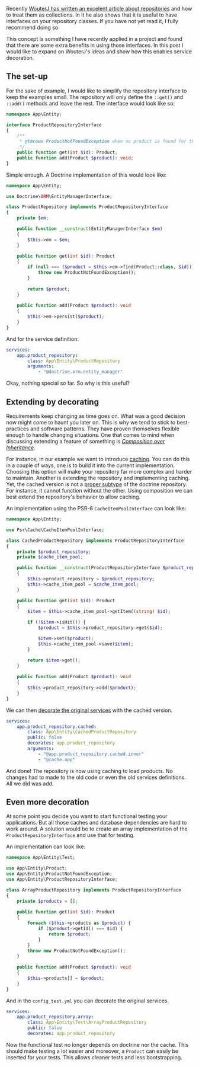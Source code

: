 [//]: # (TITLE: Service Decoration in Practice)
[//]: # (DATE: 2017-01-12T08:00:00+01:00)
[//]: # (TAGS: php, doctrine, entity, decoration, symfony, dependency injection container)

[wouterj-repositories-are-just-collections]: http://wouterj.nl/2016/12/repositories-are-just-collections/
[wiki-liskov-substitution-principle]: https://en.wikipedia.org/wiki/Liskov_substitution_principle
[wiki-composition-over-inheritance]: https://en.wikipedia.org/wiki/Composition_over_inheritance
[fig-psr-6-cache]: http://www.php-fig.org/psr/psr-6/
[symfony-service-decoration]: http://symfony.com/doc/current/service_container/service_decoration.html

Recently [WouterJ has written an excelent article about repositories][wouterj-repositories-are-just-collections] and how to treat them as collections. In it he also shows that it is useful to have interfaces on your repository classes. If you have not yet read it, I fully recommend doing so. 

This concept is something I have recently applied in a project and found that there are some extra benefits in using those interfaces. In this post I would like to expand on WouterJ's ideas and show how this enables service decoration.

## The set-up
For the sake of example, I would like to simplify the repository interface to keep the examples small. The repository will only define the `::get()` and `::add()` methods and leave the rest. The interface would look like so:

```php
namespace App\Entity;

interface ProductRepositoryInterface
{
    /**
     * @throws ProductNotFoundException when no product is found for the id
     */
    public function get(int $id): Product;
    public function add(Product $product): void;
}
```
Simple enough. A Doctrine implementation of this would look like:
```php
namespace App\Entity;

use Doctrine\ORM\EntityManagerInterface;

class ProductRepository implements ProductRepositoryInterface
{
    private $em;

    public function __construct(EntityManagerInterface $em)
    {
        $this->em = $em;
    }

    public function get(int $id): Product
    {
        if (null === ($product = $this->em->find(Product::class, $id))) {
            throw new ProductNotFoundException();
        }
        
        return $product;
    }
    
    public function add(Product $product): void
    {
        $this->em->persist($product);
    }
}
```
And for the service definition:
```yaml
services:
    app.product_repository:
        class: App\Entity\ProductRepository
        arguments:
            - "@doctrine.orm.entity_manager"
```
Okay, nothing special so far. So why is this useful?

## Extending by decorating

Requirements keep changing as time goes on. What was a good decision now might come to haunt you later on. This is why we tend to stick to best-practices and software patterns. They have proven themselves flexible enough to handle changing situations. One that comes to mind when discussing extending a feature of something is [*Composition over Inheritance*][wiki-composition-over-inheritance].

For instance, in our example we want to introduce [caching][fig-psr-6-cache]. You can do this in a couple of ways, one is to build it into the current implementation. Choosing this option will make your repository far more complex and harder to maintain. Another is extending the repository and implementing caching. Yet, the cached version is not a [proper subtype][wiki-liskov-substitution-principle] of the doctrine repository. For instance, it cannot function without the other. Using composition we can best extend the repository's behavior to allow caching.

An implementation using the PSR-6 `CacheItemPoolInterface` can look like:
```php
namespace App\Entity;

use Psr\Cache\CacheItemPoolInterface;

class CachedProductRepository implements ProductRepositoryInterface
{
    private $product_repository;
    private $cache_item_pool;

    public function __construct(ProductRepositoryInterface $product_repository, CacheItemPoolInterface $cache_item_pool)
    {
        $this->product_repository = $product_repository;
        $this->cache_item_pool = $cache_item_pool;
    }

    public function get(int $id): Product
    {
        $item = $this->cache_item_pool->getItem((string) $id);

        if (!$item->isHit()) {
            $product = $this->product_repository->get($id);

            $item->set($product);
            $this->cache_item_pool->save($item);
        }

        return $item->get();
    }
    
    public function add(Product $product): void
    {
        $this->product_repository->add($product);
    }
}
```
We can then [decorate the original services][symfony-service-decoration] with the cached version.
```yaml
services:
    app.product_repository.cached:
        class: App\Entity\CachedProductRepository
        public: false
        decorates: app.product_repository
        arguments:
            - "@app.product_repository.cached.inner"
            - "@cache.app"
```
And done! The repository is now using caching to load products. No changes had to made to the old code or even the old services definitions. All we did was add.

## Even more decoration

At some point you decide you want to start functional testing your applications. But all those caches and database dependencies are hard to work around. A solution would be to create an array implementation of the `ProductRepositoryInterface` and use that for testing.

An implementation can look like:
```php
namespace App\Entity\Test;

use App\Entity\Product;
use App\Entity\ProductNotFoundException;
use App\Entity\ProductRepositoryInterface;

class ArrayProductRepository implements ProductRepositoryInterface
{
    private $products = [];
    
    public function get(int $id): Product
    {
        foreach ($this->products as $product) {
            if ($product->getId() === $id) {
                return $product;
            }
        }
        throw new ProductNotFoundException();
    }
    
    public function add(Product $product): void
    {
        $this->products[] = $product;
    }
}
```
And in the `config_test.yml` you can decorate the original services.
```yaml
services:
    app.product_repository.array:
        class: App\Entity\Test\ArrayProductRepository
        public: false
        decorates: app.product_repository
```

Now the functional test no longer depends on doctrine nor the cache. This should make testing a lot easier and moreover, a `Product` can easily be inserted for your tests. This allows cleaner tests and less bootstrapping.
